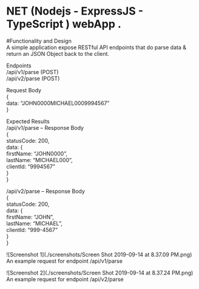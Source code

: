 <h1 class="code-line" data-line-start=0 data-line-end=1 ><a id="NET_Nodejs__ExpressJS__TypeScript__webApp__0"></a>NET (Nodejs - ExpressJS - TypeScript ) webApp .</h1>
<p class="has-line-data" data-line-start="3" data-line-end="5">#Functionality and Design<br>
A simple application  expose RESTful API  endpoints that do parse data &amp; return an JSON Object back to the client.</p>
<p class="has-line-data" data-line-start="6" data-line-end="9">Endpoints<br>
/api/v1/parse (POST)<br>
/api/v2/parse (POST)</p>
<p class="has-line-data" data-line-start="10" data-line-end="14">Request Body<br>
{<br>
data: “JOHN0000MICHAEL0009994567”<br>
}</p>
<p class="has-line-data" data-line-start="15" data-line-end="25">Expected Results<br>
/api/v1/parse – Response Body<br>
{<br>
statusCode: 200,<br>
data:  {<br>
firstName: “JOHN0000”,<br>
lastName: “MICHAEL000”,<br>
clientId: “9994567”<br>
}<br>
}</p>
<p class="has-line-data" data-line-start="27" data-line-end="36">/api/v2/parse – Response Body<br>
{<br>
statusCode: 200,<br>
data:  {<br>
firstName: “JOHN”,<br>
lastName: “MICHAEL”,<br>
clientId: “999-4567”<br>
}<br>
}</p>
<p class="has-line-data" data-line-start="0" data-line-end="2">![Screenshot 1](./screenshots/Screen Shot 2019-09-14 at 8.37.09 PM.png)<br>
An example request for endpoint /api/v1/parse</p>
<p class="has-line-data" data-line-start="3" data-line-end="5">![Screenshot 2](./screenshots/Screen Shot 2019-09-14 at 8.37.24 PM.png)<br>
An example request for endpoint /api/v2/parse</p>